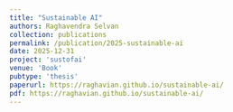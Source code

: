 ```yaml
---
title: "Sustainable AI"
authors: Raghavendra Selvan
collection: publications
permalink: /publication/2025-sustainable-ai
date: 2025-12-31
project: 'sustofai'
venue: 'Book'
pubtype: 'thesis'
paperurl: https://raghavian.github.io/sustainable-ai/
pdf: https://raghavian.github.io/sustainable-ai/
---
```

